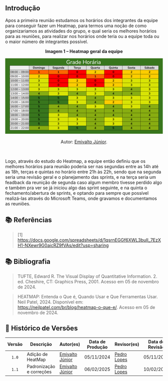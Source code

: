 ## Introdução
Apos a primeira reunião estudamos os horários dos integrantes da equipe para conseguir fazer um Heatmap, para termos uma noção de como organizariamos as atividades do grupo, e qual seria os melhores horários para as reuniões, para realizar nos horários onde teria ou a equipe toda ou o maior número de integrantes possível.


<div align="center">
    <p><strong>Imagem 1 – Heatmap geral da equipe</strong></p>
</div>

<img src="https://github.com/Requisitos-de-Software/2024.2-Grupo04/blob/main/docs/imagens/heatmap.png?raw=true">

<div align="center">
    <p>Autor: <a href="https://github.com/EmivaltoJrr">Emivalto Júnior</a>.</p>
</div>

</br>

Logo, através do estudo do Heatmap, a equipe então definiu que os melhores horários para reunião poderia ser nas segundas entre as 14h até as 18h, terças e quintas no horário entre 21h às 22h, sendo que na segunda seria uma revisão geral e o planejamento das sprints, e na terça seria um feadback da reunição de segunda caso algum membro tivesse perdido algo e também pra ver se já iniciou algo das sprint seguinte, e na quinta o fechamento/abertura de sprints, e optando para sempre que possível realizá-las através do Microsoft Teams, onde gravamos e documentamos as reuniões.

## 📚 Referências

> [1] https://docs.google.com/spreadsheets/d/1qsrnEGGf6XWL3buII_7EzXH1-NXewr9G0aicRZ9fVAs/edit?usp=sharing


## 📚 Bibliografia

> TUFTE, Edward R. The Visual Display of Quantitative Information. 2. ed. Cheshire, CT: Graphics Press, 2001. Acesso em 05 de novembro de 2024.

> HEATMAP: Entenda o Que é, Quando Usar e Que Ferramentas Usar. Neil Patel, 2024. Disponível em: https://neilpatel.com/br/blog/heatmap-o-que-e/. Acesso em 05 de novembro de 2024.


## 📑 Histórico de Versões

| Versão | Descrição | Autor(es) | Data de Produção | Revisor(es) | Data de Revisão | 
| :----: | --------- | --------- | :--------------: | ----------- | :-------------: |
| `1.0`  | Adição de HeatMap | [Emivalto Júnior](https://github.com/EmivaltoJrr) | 05/11/2024 | [Pedro Lopes](https://github.com/pLopess) | 05/11/2024 |
| `1.1`  | Padronização e correções | [Emivalto Júnior](https://github.com/EmivaltoJrr) | 06/02/2025 | [Pedro Lopes](https://github.com/pLopess) | 10/02/2025 |


</center>
